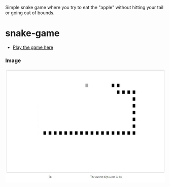 
Simple snake game where you try to eat the "apple" without hitting your tail or going out of bounds. 

# snake-game

 - [Play the game here](https://adamrohde.github.io/snake/)


### Image

![alt text](https://github.com/adamRohde/snake/blob/master/snake-game-preview.jpg)
